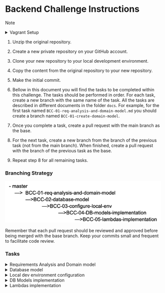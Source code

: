 # Backend Challenge Instructions
>[!NOTE]
><details><summary>Vagrant Setup</summary>
>
>The Vagrant setup can be found in the branch [BCC-03-configure-local-env](./docs/vagrant-setup.md).
>
></details>

1. Unzip the original repository.

2. Create a new private repository on your GitHub account.

3. Clone your new repository to your local development environment.

4. Copy the content from the original repository to your new repository.

5. Make the initial commit.

6. Bellow in this document you will find the tasks to be completed within this challenge. The tasks should be performed in order. For each task, create a new branch with the same name of the task. All the tasks are described in different documents in the folder `docs`. For example, for the first task named `BCC-01-req-analysis-and-domain-model.md` you should create a branch named `BCC-01-create-domain-model`.

7. Once you complete a task, create a pull request with the main branch as the base.

8. For the next task, create a new branch from the branch of the previous task (not from the main branch). When
   finished, create a pull request with the branch of the previous task as the base.

9. Repeat step 8 for all remaining tasks.


### Branching Strategy


![Branching strategy](./docs/images/branching-strategy.png)

Remember that each pull request should be reviewed and approved before being merged with the base branch. Keep your
commits small and frequent to facilitate code review.

### Tasks

<details>
<summary>Requirements Analysis and Domain model</summary>

[Requirements Analysis and modeling](./docs/BCC-01-req-analysis-and-domain-model.md)

</details>

<details>
<summary>Database model</summary>

[Relational database model](./docs/BCC-02-database-model.md)

</details>

<details>
<summary>Local dev environment configuration</summary>

[Configure local development environment](./docs/BCC-03-configure-local-env.md)

</details>

<details>
<summary>DB Models implementation </summary>

[DB Models implementation](./docs/BCC-04-DB-models-implementation.md)

</details>

<details>
<summary>Lambdas implementation </summary>

[Lambdas implementation](./docs/BCC-05-lambdas-implementation.md)

</details>
